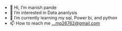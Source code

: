 - 👋 Hi, I’m manish pande
- 👀 I’m interested in Data ananlysis
- 🌱 I’m currently learning my sql, Power bi, and python
- 📫 How to reach me ...mp26762@gmail.com

<!---
manubaba26/manubaba26 is a ✨ special ✨ repository because its `README.md` (this file) appears on your GitHub profile.
You can click the Preview link to take a look at your changes.
--->
